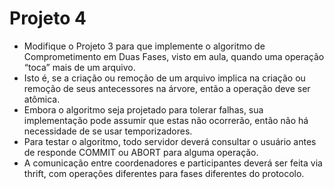 # Projeto 4

* Modifique o Projeto 3 para que implemente o algoritmo de Comprometimento em Duas Fases, visto em aula, quando uma operação “toca” mais de um arquivo. 
* Isto é, se a criação ou remoção de um arquivo implica na criação ou remoção de seus antecessores na árvore, então a operação deve ser atômica.
* Embora o algoritmo seja projetado para tolerar falhas, sua implementação pode assumir que estas não ocorrerão, então não há necessidade de se usar temporizadores.
* Para testar o algoritmo, todo servidor deverá consultar o usuário antes de responde COMMIT ou ABORT para alguma operação.
* A comunicação entre coordenadores e participantes deverá ser feita via thrift, com operações diferentes para fases diferentes do protocolo.
